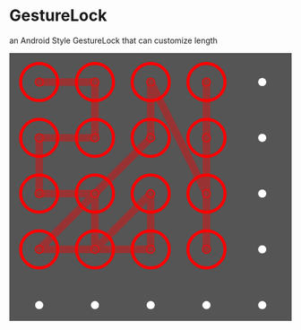GestureLock
===========

an Android Style GestureLock that can customize length

![](https://raw.githubusercontent.com/7heaven/GestureLock/master/art/Screenshot_2014-04-10-17-34-22.png)
